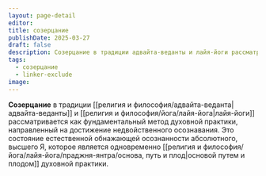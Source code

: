 ```yaml
---
layout: page-detail
editor: 
title: созерцание
publishDate: 2025-03-27
draft: false
description: Созерцание в традиции адвайта-веданты и лайя-йоги рассматривается как фундаментальный метод духовной практики, направленный на достижение недвойственного осознавания. Это состояние естественной обнажающей осознанности Абсолютного, Высшего Я, которое является одновременно основой, путем и плодом духовной практики.
tags:
  - созерцание
  - linker-exclude
image: 
---
```

**Созерцание** в традиции [[религия и философия/адвайта-веданта|адвайта-веданты]] и [[религия и философия/йога/лайя-йога|лайя-йоги]] рассматривается как фундаментальный метод духовной практики, направленный на достижение недвойственного осознавания. Это состояние естественной обнажающей осознанности абсолютного, высшего Я, которое является одновременно [[религия и философия/йога/лайя-йога/праджня-янтра/основа, путь и плод|основой путем и плодом]] духовной практики.